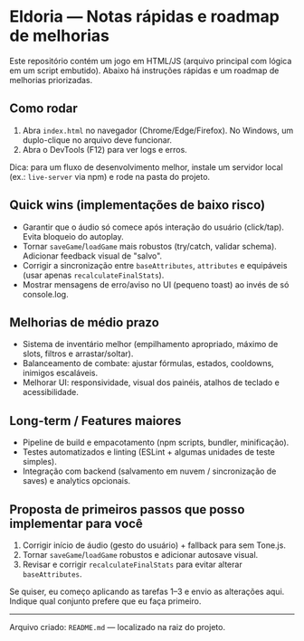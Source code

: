 # Eldoria — Notas rápidas e roadmap de melhorias

Este repositório contém um jogo em HTML/JS (arquivo principal com lógica em um script embutido). Abaixo há instruções rápidas e um roadmap de melhorias priorizadas.

## Como rodar
1. Abra `index.html` no navegador (Chrome/Edge/Firefox). No Windows, um duplo-clique no arquivo deve funcionar.
2. Abra o DevTools (F12) para ver logs e erros.

Dica: para um fluxo de desenvolvimento melhor, instale um servidor local (ex.: `live-server` via npm) e rode na pasta do projeto.

## Quick wins (implementações de baixo risco)
- Garantir que o áudio só comece após interação do usuário (click/tap). Evita bloqueio do autoplay.
- Tornar `saveGame`/`loadGame` mais robustos (try/catch, validar schema). Adicionar feedback visual de "salvo".
- Corrigir a sincronização entre `baseAttributes`, `attributes` e equipáveis (usar apenas `recalculateFinalStats`).
- Mostrar mensagens de erro/aviso no UI (pequeno toast) ao invés de só console.log.

## Melhorias de médio prazo
- Sistema de inventário melhor (empilhamento apropriado, máximo de slots, filtros e arrastar/soltar).
- Balanceamento de combate: ajustar fórmulas, estados, cooldowns, inimigos escaláveis.
- Melhorar UI: responsividade, visual dos painéis, atalhos de teclado e acessibilidade.

## Long-term / Features maiores
- Pipeline de build e empacotamento (npm scripts, bundler, minificação).
- Testes automatizados e linting (ESLint + algumas unidades de teste simples).
- Integração com backend (salvamento em nuvem / sincronização de saves) e analytics opcionais.

## Proposta de primeiros passos que posso implementar para você
1. Corrigir início de áudio (gesto do usuário) + fallback para sem Tone.js.
2. Tornar `saveGame`/`loadGame` robustos e adicionar autosave visual.
3. Revisar e corrigir `recalculateFinalStats` para evitar alterar `baseAttributes`.

Se quiser, eu começo aplicando as tarefas 1–3 e envio as alterações aqui. Indique qual conjunto prefere que eu faça primeiro.

---
Arquivo criado: `README.md` — localizado na raiz do projeto.
